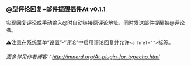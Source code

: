 ### @型评论回复+邮件提醒插件At v0.1.1

实现回复评论或手动输入@时自动链接原评论地址，同时发送邮件提醒被@评论者。

:warning:注意在系统菜单“设置”-“评论”中启用评论回复并允许`<a href="">`标签。

###### 更多详见作者博客：http://imnerd.org/At-plugin-for-typecho.html